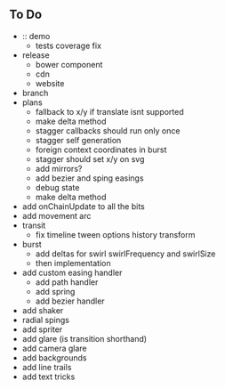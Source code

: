 ## To Do

- :: demo
  - tests coverage fix
- release
  - bower component
  - cdn
  - website
- branch
- plans
  - fallback to x/y if translate isnt supported
  - make delta method
  - stagger callbacks should run only once
  - stagger self generation
  - foreign context coordinates in burst
  - stagger should set x/y on svg
  - add mirrors?
  - add bezier and sping easings
  - debug state
  - make delta method
- add onChainUpdate to all the bits
- add movement arc
- transit
  - fix timeline tween options history transform
- burst
  - add deltas for swirl swirlFrequency and swirlSize
  - then implementation
- add custom easing handler
  - add path handler
  - add spring
  - add bezier handler
- add shaker
- radial spings
- add spriter
- add glare (is transition shorthand)
- add camera glare
- add backgrounds
- add line trails
- add text tricks


